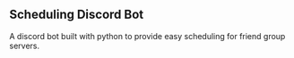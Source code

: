 ## Scheduling Discord Bot
A discord bot built with python to provide easy scheduling for friend group servers.